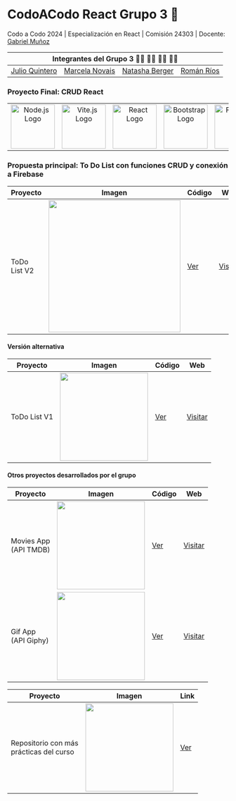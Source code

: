 # CodoACodo React Grupo 3 🚀

Codo a Codo 2024 | Especialización en React  | Comisión 24303 | Docente: [Gabriel Muñoz](https://github.com/DevJumpProf)

<table>
  <thead>
    <tr>
      <th colspan="4"> Integrantes del Grupo 3 👨‍💻 👩‍💻 👩‍💻 👨‍💻 </th>
    </tr>
  </thead>
  <tbody>
    <tr>
      <td><a href="https://github.com/juequin">Julio Quintero</a></td>
      <td><a href="https://github.com/Cubitina">Marcela Novais</a></td>
      <td><a href="https://github.com/NataNoEsta">Natasha Berger</a></td>
      <td><a href="https://github.com/romanrios">Román Ríos</a></td>
    </tr>
  </tbody>
</table>


### Proyecto Final: CRUD React
<table>
  <tr>
    <td align="center" valign="middle">
      <img src="https://github.com/romanrios/cac-react-grupo3/assets/122373737/1b10e1da-b362-4488-bd63-8460eabff8fd" alt="Node.js Logo" width="100px">
    </td>
    <td align="center" valign="middle">
      <img src="https://github.com/romanrios/cac-react-grupo3/assets/122373737/74e240df-60e8-4579-9e42-7b152133c68a" alt="Vite.js Logo" width="100px">
    </td>
    <td align="center" valign="middle">
      <img src="https://github.com/romanrios/cac-react-grupo3/assets/122373737/5ca52139-a13c-4fe8-9816-48835368150f" alt="React Logo" width="100px">
    </td>
    <td align="center" valign="middle">
      <img src="https://github.com/romanrios/cac-react-grupo3/assets/122373737/d028a3bf-abfd-479e-b166-82aa613b9d5b" alt="Bootstrap Logo" width="100px">
    </td>
    <td align="center" valign="middle">
      <img src="https://github.com/romanrios/cac-react-grupo3/assets/122373737/6a73a20b-1bd0-4aa6-938d-3554261c293c" alt="Firebase Icon" width="100px">
    </td>
  </tr>
</table>




### Propuesta principal: To Do List con funciones CRUD y conexión a Firebase

| Proyecto               | Imagen | Código                                                           | Web                                                        |
| ---------------------- | ------ | --------------------------------------------------------------- | ---------------------------------------------------------- |
| ToDo List V2     | <img src="https://github.com/romanrios/cac-react-grupo3/assets/122373737/da0de66d-7ddf-4c1a-91c8-88032ce6a983" width="300" >  | [Ver](https://github.com/romanrios/cac-react-grupo3/tree/main/ToDoMar/) | [Visitar](https://romanrios.github.io/cac-react-grupo3/ToDoMar/dist/) |


#### Versión alternativa
| Proyecto               | Imagen | Código                                                           | Web                                                        |
| ---------------------- | ------ | ---------------------------------------------------------------- | ---------------------------------------------------------- |
| ToDo List V1      | <img src="https://github.com/romanrios/cac-react-grupo3/assets/122373737/51e368f4-b256-4dfc-bb28-cb3f2bd3346e" width="200" >    | [Ver](https://github.com/romanrios/cac-react-grupo3/tree/main/ToDoRoman/) | [Visitar](https://romanrios.github.io/cac-react-grupo3/ToDoRoman/dist/) | 




#### Otros proyectos desarrollados por el grupo

| Proyecto               | Imagen |  Código                                                           | Web                                                        |
| ---------------------- | ------ | ---------------------------------------------------------------- | ---------------------------------------------------------- |
| Movies App<br>(API TMDB) | <img src="https://github.com/romanrios/cac-react-grupo3/assets/122373737/82000be3-d3df-42d2-b4d8-087877739ede" width="200" > | [Ver](https://github.com/romanrios/cac-react/tree/main/clase_10) | [Visitar](https://romanrios.github.io/cac-react/clase_10/dist) |
| Gif App<br>(API Giphy) | <img src="https://github.com/romanrios/cac-react-grupo3/assets/122373737/7ba9cad0-acec-4cb9-a0a4-7fd9e04eb886" width="200">  |  [Ver](https://github.com/romanrios/cac-react-grupo3/tree/main/GifAppJulio/) | [Visitar](https://romanrios.github.io/cac-react-grupo3/GifAppJulio/dist/) |


| Proyecto               | Imagen |  Link                                                        |
| ---------------------- | ------ | ------------------------------------------------------------ |
| Repositorio con más<br>prácticas del curso | <img src="https://github.com/romanrios/cac-react-grupo3/assets/122373737/b5e97bfe-cf90-4a76-b155-6014e9a40476" width="200">  | [Ver](https://github.com/romanrios/cac-react) | 














